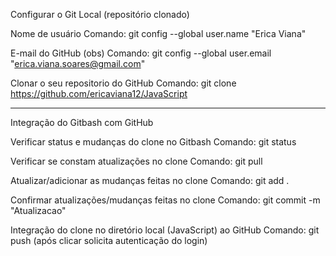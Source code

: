 Configurar o Git Local (repositório clonado)

Nome de usuário Comando: git config --global user.name "Erica Viana"

E-mail do GitHub (obs) Comando: git config --global user.email "erica.viana.soares@gmail.com"

Clonar o seu repositorio do GitHub Comando: git clone https://github.com/ericaviana12/JavaScript

---

Integração do Gitbash com GitHub

Verificar status e mudanças do clone no Gitbash Comando: git status

Verificar se constam atualizações no clone Comando: git pull

Atualizar/adicionar as mudanças feitas no clone Comando: git add .

Confirmar atualizações/mudanças feitas no clone Comando: git commit -m "Atualizacao"

Integração do clone no diretório local (JavaScript) ao GitHub Comando: git push (após clicar solicita autenticação do login)
